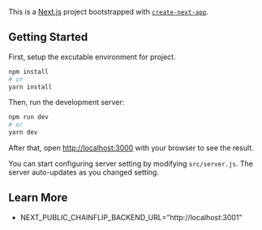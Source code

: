 This is a [Next.js](https://nextjs.org/) project bootstrapped with [`create-next-app`](https://github.com/vercel/next.js/tree/canary/packages/create-next-app).

## Getting Started

First, setup the excutable environment for project.

```bash
npm install
# or
yarn install
```

Then, run the development server:

```bash
npm run dev
# or
yarn dev
```

After that, open [http://localhost:3000](http://localhost:3000) with your browser to see the result.

You can start configuring server setting by modifying `src/server.js`. The server auto-updates as you changed setting.

## Learn More

- NEXT_PUBLIC_CHAINFLIP_BACKEND_URL="http://localhost:3001"

